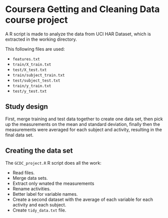 # Coursera Getting and Cleaning Data course project
A R script is made to analyze the data from UCI HAR Dataset, which is extracted in the working directory.

This following files are used:

- `features.txt` 
- `train/X_train.txt` 
- `test/X_test.txt` 
- `train/subject_train.txt` 
- `test/subject_test.txt` 
- `train/y_train.txt` 
- `test/y_test.txt`
## Study design <a name="study-design"></a>

First, merge training and test data together to create one data set, then pick up the measurements on the mean and standard deviation, finally then the measurements were averaged for each subject and activity, resulting in the final data set.

## Creating the data set <a name="creating-data-set"></a>

The `GCDC_project.R` R script does all the work:
- Read files.
- Merge data sets.
- Extract only wnated the measurements 
- Rename activities.
- Better label for variable names.
- Create a second dataset with the average of each variable for each activity and each subject.
- Create `tidy_data.txt` file.